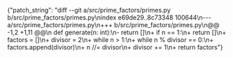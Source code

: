 {"patch_string": "diff --git a/src/prime_factors/primes.py b/src/prime_factors/primes.py\nindex e69de29..8c73348 100644\n--- a/src/prime_factors/primes.py\n+++ b/src/prime_factors/primes.py\n@@ -1,2 +1,11 @@\n def generate(n: int):\n-    return []\n+    if n == 1:\n+        return []\n+    factors = []\n+    divisor = 2\n+    while n > 1:\n+        while n % divisor == 0:\n+            factors.append(divisor)\n+            n //= divisor\n+        divisor += 1\n+    return factors"}